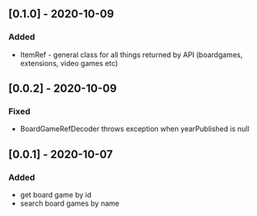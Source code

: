 ## [0.1.0] - 2020-10-09

### Added
* ItemRef - general class for all things returned by API (boardgames, extensions, video games etc)

## [0.0.2] - 2020-10-09

### Fixed
* BoardGameRefDecoder throws exception when yearPublished is null 

## [0.0.1] - 2020-10-07

### Added
* get board game by id
* search board games by name
